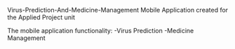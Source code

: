 Virus-Prediction-And-Medicine-Management
Mobile Application created for the Applied Project unit

The mobile application functionality: -Virus Prediction -Medicine Management
